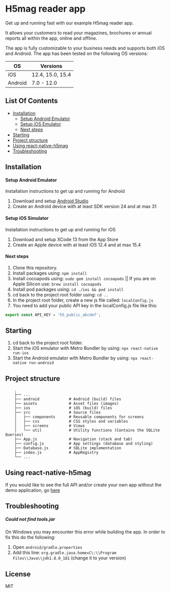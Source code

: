 # H5mag reader app

Get up and running fast with our example H5mag reader app. 

It allows your customers to read your magazines, brochures or annual reports all within the app, online and offline. 

The app is fully customizable to your business needs and supports both iOS and Android. The app has been tested on the following OS versions:

| OS | Versions |
| ------ | ------ |
| iOS | 12.4, 15.0, 15.4 |
| Android | 7.0 - 12.0 |

## **List Of Contents**
- [Installation](#installation)
  - [Setup Android Emulator](#setup-android-emulator)
  - [Setup iOS Emulator](#setup-ios-emulator)
  - [Next steps](#next-steps)
- [Starting](#starting)
- [Project structure](#project-structure)
- [Using react-native-h5mag](#using-react-native-h5mag)
- [Troubleshooting](#troubleshooting)

## **Installation**

#### **Setup Android Emulator**

Installation instructions to get up and running for Android

1) Download and setup [Android Studio](https://developer.android.com/studio)
2) Create an Android device with at least SDK version 24 and at max 31

#### **Setup iOS Simulator**

Installation instructions to get up and running for iOS

1) Download and setup XCode 13 from the App Store
2) Create an Apple device with at least iOS 12.4 and at max 15.4

#### **Next steps**

1) Clone this repository.
2) Install packages using: `npm install`
3) Install cocoapods using: `sudo gem install cocoapods` || If you are on Apple Silicon use: `brew install cocoapods`
4) Install pod packages using: `cd ./ios && pod install`
5) cd back to the project root folder using: `cd ..`
6) In the project root folder, create a new js file called: `localConfig.js`
7) You need to add your public API key in the localConfig.js file like this:
```js
export const API_KEY = 'h5_public_abcdef';
```

## **Starting**

1) cd back to the project root folder.
2) Start the iOS emulator with Metro Bundler by using: `npx react-native run-ios`
3) Start the Android emulator with Metro Bundler by using: `npx react-native run-android`

## **Project structure**

```
    .
    ├── ...
    ├── android             # Android (build) files
    ├── assets              # Asset files (images)
    ├── ios                 # iOS (build) files
    ├── src                 # Source files
    │   ├── components      # Reusable components for screens
    │   ├── css             # CSS styles and variables
    │   ├── screens         # Views
    │   └── util            # Utility functions (Contains the SQLite Queries)
    ├── App.js              # Navigation (stack and tab)
    ├── config.js           # App settings (database and styling)
    ├── Database.js         # SQLite implementation
    ├── index.js            # AppRegistry
    └── ...
```

## **Using react-native-h5mag**

If you would like to see the full API and/or create your own app without the demo application, go [here](https://github.com/h5mag/react-native-h5mag)

## **Troubleshooting**
##### Could not find tools.jar
On Windows you may encounter this error while building the app. In order to fix this do the following:
1) Open `android/gradle.properties`
2) Add this line: `org.gradle.java.home=C\:\\Program Files\\Java\\jdk1.8.0_181` (change it to your version)

## **License**
MIT
